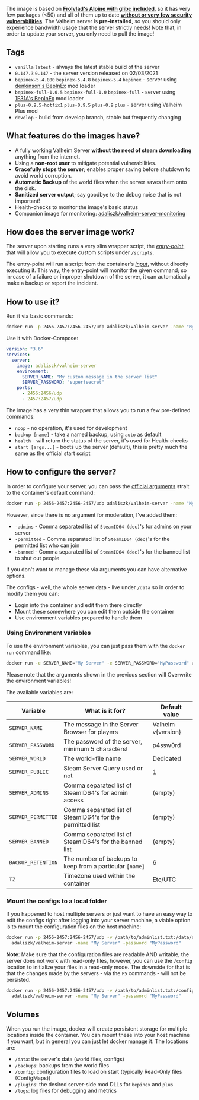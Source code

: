 The image is based on **[Frolvlad's Alpine with glibc included](https://hub.docker.com/r/frolvlad/alpine-glibc)**, so it has very few packages (<50) and all of them up to date **[without or very few security vulnerabilities](https://quay.io/repository/adaliszk/valheim-server?tab=tags)**. The Valheim server is **pre-installed**, so you should only experience bandwidth usage that the server strictly needs! Note that, in order to update your server, you only need to pull the image!

## Tags
- `vanilla` `latest` - always the latest stable build of the server
- `0.147.3` `0.147` - the server version released on 02/03/2021
- `bepinex-5.4.800` `bepinex-5.4.8` `bepinex-5.4` `bepinex` - server using [denkinson's BepInEx](https://valheim.thunderstore.io/package/denikson/BepInExPack_Valheim) mod loader
- `bepinex-full-1.0.5` `bepinex-full-1.0` `bepinex-full` - server using [1F31A's BepInEx](https://valheim.thunderstore.io/package/1F31A/BepInEx_Valheim_Full) mod loader
- `plus-0.9.5-hotfix1` `plus-0.9.5` `plus-0.9` `plus` - server using Valheim Plus mod
- `develop` - build from develop branch, stable but frequently changing


## What features do the images have?
- A fully working Valheim Server **without the need of steam downloading** anything from the internet.
- Using a **non-root user** to mitigate potential vulnerabilities.
- **Gracefully stops the server**; enables proper saving before shutdown to avoid world corruption.
- **Automatic Backup** of the world files when the server saves them onto the disk.
- **Sanitized server output**; say goodbye to the debug noise that is not important!
- Health-checks to monitor the image's basic status
- Companion image for monitoring: [adaliszk/valheim-server-monitoring](https://hub.docker.com/r/adaliszk/valheim-server-monitoring)


## How does the server image work?
The server upon starting runs a very slim wrapper script, the *[entry-point](https://docs.docker.com/engine/reference/builder/#entrypoint)*,
that will allow you to execute custom scripts under `/scripts`.

The entry-point will run a script from the container's *[input](https://docs.docker.com/engine/reference/builder/#cmd)*,
without directly executing it. This way, the entry-point will monitor the given command; so in-case of a failure or improper
shutdown of the server, it can automatically make a backup or report the incident.


## How to use it?

Run it via basic commands:
```bash
docker run -p 2456-2457:2456-2457/udp adaliszk/valheim-server -name "My Server" -password="super!secret"
```

Use it with Docker-Compose:
```yaml
version: "3.6"
services:
  server:
    image: adaliszk/valheim-server
    environment:
      SERVER_NAME: "My custom message in the server list"
      SERVER_PASSWORD: "super!secret"
    ports:
      - 2456:2456/udp
      - 2457:2457/udp
```

The image has a very thin wrapper that allows you to run a few pre-defined commands:
- `noop` - no operation, it's used for development
- `backup [name]` - take a named backup, using `auto` as default
- `health` - will return the status of the server, it's used for Health-checks
- `start [args...]` - boots up the server (default), this is pretty much the same as the official start script


## How to configure the server?
In order to configure your server, you can pass the [official arguments](https://cdn.discordapp.com/attachments/806216652742983700/816608737422344192/Valheim_Dedicated_Server_Manual.pdf) strait to the container's default command:
```bash
docker run -p 2456-2457:2456-2457/udp adaliszk/valheim-server -name "My Server" -password "MyPassword"
```
However, since there is no argument for moderation, I've added them:
- `-admins` - Comma separated list of `SteamID64 (dec)`'s for admins on your server
- `-permitted` - Comma separated list of `SteamID64 (dec)`'s for the permitted list who can join
- `-banned` - Comma separated list of `SteamID64 (dec)`'s for the banned list to shut out people

If you don't want to manage these via arguments you can have alternative options.

The configs - well, the whole server data - live under `/data` so in order to modify them you can:
- Login into the container and edit them there directly
- Mount these somewhere you can edit them outside the container
- Use environment variables prepared to handle them


### Using Environment variables
To use the environment variables, you can just pass them with the `docker run` command like:
```bash
docker run -e SERVER_NAME="My Server" -e SERVER_PASSWORD="MyPassword" adaliszk/valheim-server
```
Please note that the arguments shown in the previous section will Overwrite the environment variables!

The available variables are:

| Variable                 | What is it for?                                             | Default value              |         
| ------------------------ | ----------------------------------------------------------- | -------------------------- | 
| `SERVER_NAME`            | The message in the Server Browser for players               | Valheim v{version}         |
| `SERVER_PASSWORD`        | The password of the server, minimum 5 characters!           | p4ssw0rd                   |
| `SERVER_WORLD`           | The world-file name                                         | Dedicated                  |
| `SERVER_PUBLIC`          | Steam Server Query used or not                              | 1                          |
| `SERVER_ADMINS`          | Comma separated list of SteamID64's for admin access        | (empty)                    |
| `SERVER_PERMITTED`       | Comma separated list of SteamID64's for the permitted list  | (empty)                    |
| `SERVER_BANNED`          | Comma separated list of SteamID64's for the banned list     | (empty)                    |
| `BACKUP_RETENTION`          | The number of backups to keep from a particular `[name]`     | 6                    |
| `TZ`                     | Timezone used within the container                          | Etc/UTC                    |


### Mount the configs to a local folder
If you happened to host multiple servers or just want to have an easy way to edit the configs right after logging into
your server machine, a viable option is to mount the configuration files on the host machine:
```bash
docker run -p 2456-2457:2456-2457/udp -v /path/to/adminlist.txt:/data/adminlist.txt \
  adaliszk/valheim-server -name "My Server" -password "MyPassword"
```

**Note**: Make sure that the configuration files are readable AND writable, the server does not work with read-only files,
however, you can use the `/config` location to initialize your files in a read-only mode. The downside for that is that the changes made by the servers - via the `F5` commands - will not be persisted.
```bash
docker run -p 2456-2457:2456-2457/udp -v /path/to/adminlist.txt:/config/adminlist.txt:ro \
  adaliszk/valheim-server -name "My Server" -password "MyPassword"
```

## Volumes

When you run the image, docker will create persistent storage for multiple locations inside the container. You can mount these into your host machine if you want, but in general you can just let docker manage it. The locations are:

- `/data`: the server's data (world files, configs)
- `/backups`: backups from the world files
- `/config`: configuration files to load on start (typically Read-Only files (ConfigMaps))
- `/plugins`: the desired server-side mod DLLs for `bepinex` and `plus`
- `/logs`: log files for debugging and metrics
